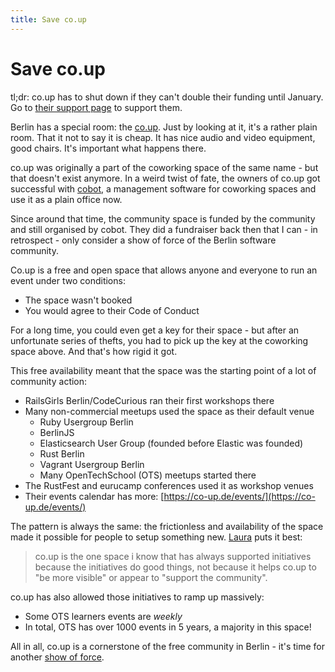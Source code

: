 ```yaml
---
title: Save co.up
---
```


# Save co.up

tl;dr: co.up has to shut down if they can't double their funding until January. Go to [their support page](https://co-up.de/support-us/) to support them.

Berlin has a special room: the [co.up](https://co-up.de). Just by looking at it, it's a rather plain room. That it not to say it is cheap. It has nice audio and video equipment, good chairs. It's important what happens there.

co.up was originally a part of the coworking space of the same name - but that doesn't exist anymore. In a weird twist of fate, the owners of co.up got successful with [cobot](https://www.cobot.me/), a management software for coworking spaces and use it as a plain office now.

Since around that time, the community space is funded by the community and still organised by cobot. They did a fundraiser back then that I can - in retrospect - only consider a show of force of the Berlin software community.

Co.up is a free and open space that allows anyone and everyone to run an event under two conditions:

* The space wasn't booked
* You would agree to their Code of Conduct

For a long time, you could even get a key for their space - but after an unfortunate series of thefts, you had to pick up the key at the coworking space above. And that's how rigid it got.

This free availability meant that the space was the starting point of a lot of community action:

* RailsGirls Berlin/CodeCurious ran their first workshops there
* Many non-commercial meetups used the space as their default venue
    * Ruby Usergroup Berlin
    * BerlinJS
    * Elasticsearch User Group (founded before Elastic was founded)
    * Rust Berlin
    * Vagrant Usergroup Berlin
    * Many OpenTechSchool (OTS) meetups started there
* The RustFest and eurucamp conferences used it as workshop venues
* Their events calendar has more: [https://co-up.de/events/](https://co-up.de/events/)

The pattern is always the same: the frictionless and availability of the space made it possible for people to setup something new. [Laura](https://twitter.com/lauralindal) puts it best:

> co.up is the one space i know that has always supported initiatives because the initiatives do good things, not because it helps co.up to "be more visible" or appear to "support the community".

co.up has also allowed those initiatives to ramp up massively:
* Some OTS learners events are _weekly_
* In total, OTS has over 1000 events in 5 years, a majority in this space!

All in all, co.up is a cornerstone of the free community in Berlin - it's time for another [show of force](https://co-up.de/support-us/).

